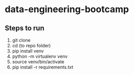 # data-engineering-bootcamp

## Steps to run

1. git clone <repo>
2. cd (to repo folder)
3. pip install venv
4. python -m virtualenv venv
5. source venv/bin/activate
4. pip install -r requirements.txt
